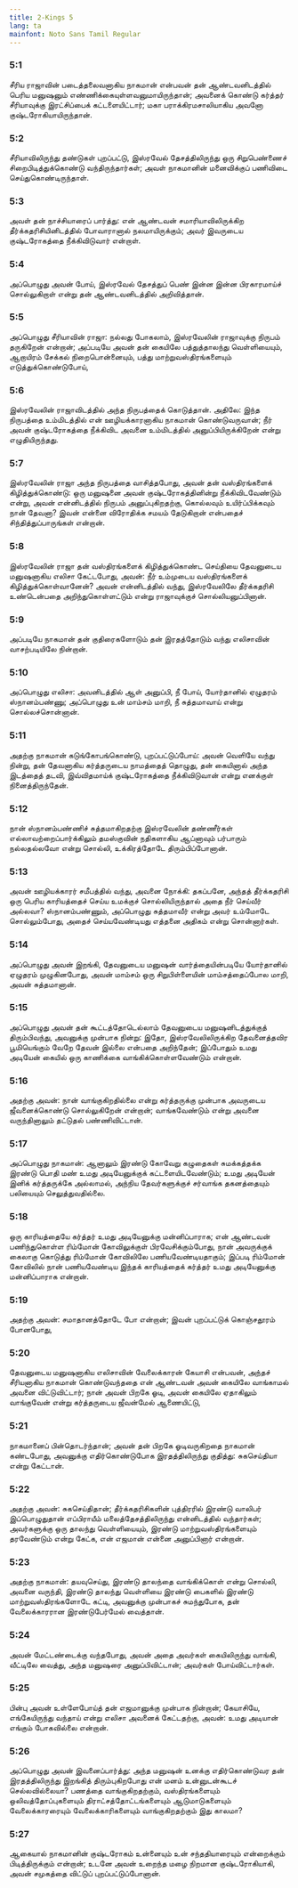 ```yaml
---
title: 2-Kings 5
lang: ta
mainfont: Noto Sans Tamil Regular
---
```


###  5:1

சீரிய ராஜாவின் படைத்தலைவனாகிய நாகமான் என்பவன் தன் ஆண்டவனிடத்தில் பெரிய மனுஷனும் எண்ணிக்கையுள்ளவனுமாயிருந்தான்; அவனைக் கொண்டு கர்த்தர் சீரியாவுக்கு இரட்சிப்பைக் கட்டளையிட்டார்; மகா பராக்கிரமசாலியாகிய அவனோ குஷ்டரோகியாயிருந்தான்.

###  5:2

சீரியாவிலிருந்து தண்டுகள் புறப்பட்டு, இஸ்ரவேல் தேசத்திலிருந்து ஒரு சிறுபெண்ணைச் சிறைபிடித்துக்கொண்டு வந்திருந்தார்கள்; அவள் நாகமானின் மனைவிக்குப் பணிவிடை செய்துகொண்டிருந்தாள்.

###  5:3

அவள் தன் நாச்சியாரைப் பார்த்து: என் ஆண்டவன் சமாரியாவிலிருக்கிற தீர்க்கதரிசியினிடத்தில் போவாரானால் நலமாயிருக்கும்; அவர் இவருடைய குஷ்டரோகத்தை நீக்கிவிடுவார் என்றாள்.

###  5:4

அப்பொழுது அவன் போய், இஸ்ரவேல் தேசத்துப் பெண் இன்ன இன்ன பிரகாரமாய்ச் சொல்லுகிறாள் என்று தன் ஆண்டவனிடத்தில் அறிவித்தான்.

###  5:5

அப்பொழுது சீரியாவின் ராஜா: நல்லது போகலாம், இஸ்ரவேலின் ராஜாவுக்கு நிருபம் தருகிறேன் என்றான்; அப்படியே அவன் தன் கையிலே பத்துத்தாலந்து வெள்ளியையும், ஆறாயிரம் சேக்கல் நிறைபொன்னையும், பத்து மாற்றுவஸ்திரங்களையும் எடுத்துக்கொண்டுபோய்,

###  5:6

இஸ்ரவேலின் ராஜாவிடத்தில் அந்த நிருபத்தைக் கொடுத்தான். அதிலே: இந்த நிருபத்தை உம்மிடத்தில் என் ஊழியக்காரனாகிய நாகமான் கொண்டுவருவான்; நீர் அவன் குஷ்டரோகத்தை நீக்கிவிட அவனை உம்மிடத்தில் அனுப்பியிருக்கிறேன் என்று எழுதியிருந்தது.

###  5:7

இஸ்ரவேலின் ராஜா அந்த நிருபத்தை வாசித்தபோது, அவன் தன் வஸ்திரங்களைக் கிழித்துக்கொண்டு: ஒரு மனுஷனை அவன் குஷ்டரோகத்தினின்று நீக்கிவிடவேண்டும் என்று, அவன் என்னிடத்தில் நிருபம் அனுப்புகிறதற்கு, கொல்லவும் உயிர்ப்பிக்கவும் நான் தேவனா? இவன் என்னை விரோதிக்க சமயம் தேடுகிறான் என்பதைச் சிந்தித்துப்பாருங்கள் என்றான்.

###  5:8

இஸ்ரவேலின் ராஜா தன் வஸ்திரங்களைக் கிழித்துக்கொண்ட செய்தியை தேவனுடைய மனுஷனாகிய எலிசா கேட்டபோது, அவன்: நீர் உம்முடைய வஸ்திரங்களைக் கிழித்துக்கொள்வானேன்? அவன் என்னிடத்தில் வந்து, இஸ்ரவேலிலே தீர்க்கதரிசி உண்டென்பதை அறிந்துகொள்ளட்டும் என்று ராஜாவுக்குச் சொல்லியனுப்பினான்.

###  5:9

அப்படியே நாகமான் தன் குதிரைகளோடும் தன் இரதத்தோடும் வந்து எலிசாவின் வாசற்படியிலே நின்றான்.

###  5:10

அப்பொழுது எலிசா: அவனிடத்தில் ஆள் அனுப்பி, நீ போய், யோர்தானில் ஏழுதரம் ஸ்நானம்பண்ணு; அப்பொழுது உன் மாம்சம் மாறி, நீ சுத்தமாவாய் என்று சொல்லச்சொன்னான்.

###  5:11

அதற்கு நாகமான் கடுங்கோபங்கொண்டு, புறப்பட்டுப்போய்: அவன் வெளியே வந்து நின்று, தன் தேவனாகிய கர்த்தருடைய நாமத்தைத் தொழுது, தன் கையினால் அந்த இடத்தைத் தடவி, இவ்விதமாய்க் குஷ்டரோகத்தை நீக்கிவிடுவான் என்று எனக்குள் நினைத்திருந்தேன்.

###  5:12

நான் ஸ்நானம்பண்ணிச் சுத்தமாகிறதற்கு இஸ்ரவேலின் தண்ணீர்கள் எல்லாவற்றைப்பார்க்கிலும் தமஸ்குவின் நதிகளாகிய ஆப்னாவும் பர்பாரும் நல்லதல்லவோ என்று சொல்லி, உக்கிரத்தோடே திரும்பிப்போனான்.

###  5:13

அவன் ஊழியக்காரர் சமீபத்தில் வந்து, அவனை நோக்கி: தகப்பனே, அந்தத் தீர்க்கதரிசி ஒரு பெரிய காரியத்தைச் செய்ய உமக்குச் சொல்லியிருந்தால் அதை நீர் செய்வீர் அல்லவா? ஸ்நானம்பண்ணும், அப்பொழுது சுத்தமாவீர் என்று அவர் உம்மோடே சொல்லும்போது, அதைச் செய்யவேண்டியது எத்தனை அதிகம் என்று சொன்னார்கள்.

###  5:14

அப்பொழுது அவன் இறங்கி, தேவனுடைய மனுஷன் வார்த்தையின்படியே யோர்தானில் ஏழுதரம் முழுகினபோது, அவன் மாம்சம் ஒரு சிறுபிள்ளையின் மாம்சத்தைப்போல மாறி, அவன் சுத்தமானான்.

###  5:15

அப்பொழுது அவன் தன் கூட்டத்தோடெல்லாம் தேவனுடைய மனுஷனிடத்துக்குத் திரும்பிவந்து, அவனுக்கு முன்பாக நின்று: இதோ, இஸ்ரவேலிலிருக்கிற தேவனைத்தவிர பூமியெங்கும் வேறே தேவன் இல்லை என்பதை அறிந்தேன்; இப்போதும் உமது அடியேன் கையில் ஒரு காணிக்கை வாங்கிக்கொள்ளவேண்டும் என்றான்.

###  5:16

அதற்கு அவன்: நான் வாங்குகிறதில்லை என்று கர்த்தருக்கு முன்பாக அவருடைய ஜீவனைக்கொண்டு சொல்லுகிறேன் என்றான்; வாங்கவேண்டும் என்று அவனை வருந்தினாலும் தட்டுதல் பண்ணிவிட்டான்.

###  5:17

அப்பொழுது நாகமான்: ஆனாலும் இரண்டு கோவேறு கழுதைகள் சுமக்கத்தக்க இரண்டு பொதி மண் உமது அடியேனுக்குக் கட்டளையிடவேண்டும்; உமது அடியேன் இனிக் கர்த்தருக்கே அல்லாமல், அந்நிய தேவர்களுக்குச் சர்வாங்க தகனத்தையும் பலியையும் செலுத்துவதில்லை.

###  5:18

ஒரு காரியத்தையே கர்த்தர் உமது அடியேனுக்கு மன்னிப்பாராக; என் ஆண்டவன் பணிந்துகொள்ள ரிம்மோன் கோவிலுக்குள் பிரவேசிக்கும்போது, நான் அவருக்குக் கைலாகு கொடுத்து ரிம்மோன் கோவிலிலே பணியவேண்டியதாகும்; இப்படி ரிம்மோன் கோவிலில் நான் பணியவேண்டிய இந்தக் காரியத்தைக் கர்த்தர் உமது அடியேனுக்கு மன்னிப்பாராக என்றான்.

###  5:19

அதற்கு அவன்: சமாதானத்தோடே போ என்றான்; இவன் புறப்பட்டுக் கொஞ்சதூரம் போனபோது,

###  5:20

தேவனுடைய மனுஷனாகிய எலிசாவின் வேலைக்காரன் கேயாசி என்பவன், அந்தச் சீரியனாகிய நாகமான் கொண்டுவந்ததை என் ஆண்டவன் அவன் கையிலே வாங்காமல் அவனை விட்டுவிட்டார்; நான் அவன் பிறகே ஓடி, அவன் கையிலே ஏதாகிலும் வாங்குவேன் என்று கர்த்தருடைய ஜீவன்மேல் ஆணையிட்டு,

###  5:21

நாகமானைப் பின்தொடர்ந்தான்; அவன் தன் பிறகே ஓடிவருகிறதை நாகமான் கண்டபோது, அவனுக்கு எதிர்கொண்டுபோக இரதத்திலிருந்து குதித்து: சுகசெய்தியா என்று கேட்டான்.

###  5:22

அதற்கு அவன்: சுகசெய்திதான்; தீர்க்கதரிசிகளின் புத்திரரில் இரண்டு வாலிபர் இப்பொழுதுதான் எப்பிராயீம் மலைத்தேசத்திலிருந்து என்னிடத்தில் வந்தார்கள்; அவர்களுக்கு ஒரு தாலந்து வெள்ளியையும், இரண்டு மாற்றுவஸ்திரங்களையும் தரவேண்டும் என்று கேட்க, என் எஜமான் என்னை அனுப்பினார் என்றான்.

###  5:23

அதற்கு நாகமான்: தயவுசெய்து, இரண்டு தாலந்தை வாங்கிக்கொள் என்று சொல்லி, அவனை வருந்தி, இரண்டு தாலந்து வெள்ளியை இரண்டு பைகளில் இரண்டு மாற்றுவஸ்திரங்களோடே கட்டி, அவனுக்கு முன்பாகச் சுமந்துபோக, தன் வேலைக்காரரான இரண்டுபேர்மேல் வைத்தான்.

###  5:24

அவன் மேட்டண்டைக்கு வந்தபோது, அவன் அதை அவர்கள் கையிலிருந்து வாங்கி, வீட்டிலே வைத்து, அந்த மனுஷரை அனுப்பிவிட்டான்; அவர்கள் போய்விட்டார்கள்.

###  5:25

பின்பு அவன் உள்ளேபோய்த் தன் எஜமானுக்கு முன்பாக நின்றான்; கேயாசியே, எங்கேயிருந்து வந்தாய் என்று எலிசா அவனைக் கேட்டதற்கு, அவன்: உமது அடியான் எங்கும் போகவில்லை என்றான்.

###  5:26

அப்பொழுது அவன் இவனைப்பார்த்து: அந்த மனுஷன் உனக்கு எதிர்கொண்டுவர தன் இரதத்திலிருந்து இறங்கித் திரும்புகிறபோது என் மனம் உன்னுடன்கூடச் செல்லவில்லையா? பணத்தை வாங்குகிறதற்கும், வஸ்திரங்களையும் ஒலிவத்தோப்புகளையும் திராட்சத்தோட்டங்களையும் ஆடுமாடுகளையும் வேலைக்காரரையும் வேலைக்காரிகளையும் வாங்குகிறதற்கும் இது காலமா?

###  5:27

ஆகையால் நாகமானின் குஷ்டரோகம் உன்னையும் உன் சந்ததியாரையும் என்றைக்கும் பிடித்திருக்கும் என்றான்; உடனே அவன் உறைந்த மழை நிறமான குஷ்டரோகியாகி, அவன் சமுகத்தை விட்டுப் புறப்பட்டுப்போனான்.

